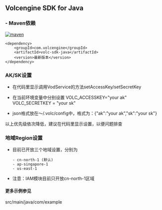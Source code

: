 ## Volcengine SDK for Java

### - Maven依赖
[![maven](https://img.shields.io/maven-central/v/com.volcengine/volc-sdk-java)](https://search.maven.org/artifact/com.volcengine/volc-sdk-java)
```
<dependency>
    <groupId>com.volcengine</groupId>
    <artifactId>volc-sdk-java</artifactId>
    <version>最新版本</version>
</dependency>
```
### AK/SK设置
- 在代码里显示调用VodService的方法setAccessKey/setSecretKey

- 在当前环境变量中分别设置 VOLC_ACCESSKEY="your ak"  VOLC_SECRETKEY = "your sk"

- json格式放在～/.volc/config中，格式为：{"ak":"your ak","sk":"your sk"}

以上优先级依次降低，建议在代码里显示设置，以便问题排查

### 地域Region设置
- 目前已开放三个地域设置，分别为
  ```
  - cn-north-1 (默认)
  - ap-singapore-1
  - us-east-1
  ```
  
- 注意：IAM模块目前只开放cn-north-1区域



#### 更多示例参见
src/main/java/com/example
